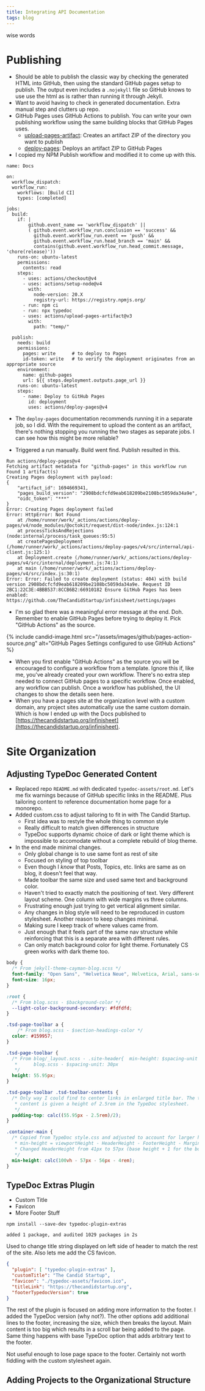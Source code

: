 ```yaml
---
title: Integrating API Documentation
tags: blog
---
```


wise words

# Publishing

* Should be able to publish the classic way by checking the generated HTML into GitHub, then using the standard GitHub pages setup to publish. The output even includes a `.nojekyll` file so GitHub knows to use use the html as is rather than running it through Jekyll. 
* Want to avoid having to check in generated documentation. Extra manual step and clutters up repo.
* GitHub Pages uses GitHub Actions to publish. You can write your own publishing workflow using the same building blocks that GitHub Pages uses.
  * [upload-pages-artifact](https://github.com/actions/upload-pages-artifact): Creates an artifact ZIP of the directory you want to publish
  * [deploy-pages](https://github.com/actions/deploy-pages): Deploys an artifact ZIP to GitHub Pages
* I copied my NPM Publish workflow and modified it to come up with this.

```
name: Docs

on:
  workflow_dispatch:
  workflow_run:
    workflows: [Build CI]
    types: [completed]

jobs:
  build:
    if: |
        github.event_name == 'workflow_dispatch' ||
        ( github.event.workflow_run.conclusion == 'success' &&
          github.event.workflow_run.event == 'push' &&
          github.event.workflow_run.head_branch == 'main' &&
          contains(github.event.workflow_run.head_commit.message, 'chore(release)'))
    runs-on: ubuntu-latest
    permissions:
      contents: read
    steps:
      - uses: actions/checkout@v4
      - uses: actions/setup-node@v4
        with:
          node-version: 20.X
          registry-url: https://registry.npmjs.org/
      - run: npm ci
      - run: npx typedoc
      - uses: actions/upload-pages-artifact@v3
        with:
          path: "temp/"

  publish:
    needs: build
    permissions:
      pages: write      # to deploy to Pages
      id-token: write   # to verify the deployment originates from an appropriate source
    environment:
      name: github-pages
      url: ${{ steps.deployment.outputs.page_url }}
    runs-on: ubuntu-latest
    steps:
      - name: Deploy to GitHub Pages
        id: deployment
        uses: actions/deploy-pages@v4
```

* The `deploy-pages` documentation recommends running it in a separate job, so I did. With the requirement to upload the content as an artifact, there's nothing stopping you running the two stages as separate jobs. I can see how this might be more reliable?

* Triggered a run manually. Build went find. Publish resulted in this.

```
Run actions/deploy-pages@v4
Fetching artifact metadata for "github-pages" in this workflow run
Found 1 artifact(s)
Creating Pages deployment with payload:
{
	"artifact_id": 1694669341,
	"pages_build_version": "2908bdcfcfd9eab618209be2108bc5059da34a9e",
	"oidc_token": "***"
}
Error: Creating Pages deployment failed
Error: HttpError: Not Found
    at /home/runner/work/_actions/actions/deploy-pages/v4/node_modules/@octokit/request/dist-node/index.js:124:1
    at processTicksAndRejections (node:internal/process/task_queues:95:5)
    at createPagesDeployment (/home/runner/work/_actions/actions/deploy-pages/v4/src/internal/api-client.js:125:1)
    at Deployment.create (/home/runner/work/_actions/actions/deploy-pages/v4/src/internal/deployment.js:74:1)
    at main (/home/runner/work/_actions/actions/deploy-pages/v4/src/index.js:30:1)
Error: Error: Failed to create deployment (status: 404) with build version 2908bdcfcfd9eab618209be2108bc5059da34a9e. Request ID 2BC1:22C3E:4BBB537:8CCB6B2:66910182 Ensure GitHub Pages has been enabled: https://github.com/TheCandidStartup/infinisheet/settings/pages
```

* I'm so glad there was a meaningful error message at the end. Doh. Remember to enable GitHub Pages before trying to deploy it. Pick "GitHub Actions" as the source.

{% include candid-image.html src="/assets/images/github/pages-action-source.png" alt="GitHub Pages Settings configured to use GitHub Actions" %}

* When you first enable "GitHub Actions" as the source you will be encouraged to configure a workflow from a template. Ignore this if, like me, you've already created your own workflow. There's no extra step needed to connect GitHub pages to a specific workflow. Once enabled, any workflow can publish. Once a workflow has published, the UI changes to show the details seen here.
* When you have a pages site at the organization level with a custom domain, any project sites automatically use the same custom domain. Which is how I ended up with the Docs published to [https://thecandidstartup.org/infinisheet](https://thecandidstartup.org/infinisheet).

# Site Organization

## Adjusting TypeDoc Generated Content

* Replaced repo `README.md` with dedicated `typedoc-assets/root.md`. Let's me fix warnings because of GitHub specific links in the README. Plus tailoring content to reference documentation home page for a monorepo.
* Added custom.css to adjust tailoring to fit in with The Candid Startup.
  * First idea was to restyle the whole thing to common style
  * Really difficult to match given differences in structure
  * TypeDoc supports dynamic choice of dark or light theme which is impossible to accomodate without a complete rebuild of blog theme.
* In the end made minimal changes. 
  * Only global change is to use same font as rest of site
  * Focused on styling of top toolbar
  * Even though I *know* that Posts, Topics, etc. links are same as on blog, it doesn't feel that way. 
  * Made toolbar the same size and used same text and background color.
  * Haven't tried to exactly match the positioning of text. Very different layout scheme. One column with wide margins vs three columns.
  * Frustrating enough just trying to get vertical alignment similar.
  * Any changes in blog style will need to be reproduced in custom stylesheet. Another reason to keep changes minimal.
  * Making sure I keep track of where values came from.
  * Just enough that it feels part of the same nav structure while reinforcing that this is a separate area with different rules.
  * Can only match background color for light theme. Fortunately CS green works with dark theme too.

```css
body { 
  /* From jekyll-theme-cayman-blog.scss */
  font-family: "Open Sans", "Helvetica Neue", Helvetica, Arial, sans-serif; 
  font-size: 16px; 
}

:root {
  /* From blog.scss - $background-color */
  --light-color-background-secondary: #fdfdfd;
}

.tsd-page-toolbar a {
    /* From blog.scss - $section-headings-color */
  color: #159957;
}

.tsd-page-toolbar {
  /* From blog/_layout.scss - .site-header{  min-height: $spacing-unit * 1.865; } 
   *      blog.scss - $spacing-unit: 30px
   */
  height: 55.95px;
}

.tsd-page-toolbar .tsd-toolbar-contents {
  /* Only way I could find to center links in enlarged title bar. The toolbar
   * content is given a height of 2.5rem in the TypeDoc stylesheet.
   */
  padding-top: calc((55.95px - 2.5rem)/2);
}

.container-main {
  /* Copied from TypeDoc style.css and adjusted to account for larger header
   * min-height = viewportHeight - HeaderHeight - FooterHeight - Margin
   * Changed HeaderHeight from 41px to 57px (base height + 1 for the border)
   */
  min-height: calc(100vh - 57px - 56px - 4rem);
}
```

## TypeDoc Extras Plugin

* Custom Title
* Favicon
* More Footer Stuff

```
npm install --save-dev typedoc-plugin-extras

added 1 package, and audited 1029 packages in 2s
```

Used to change title string displayed on left side of header to match the rest of the site. Also lets me add the CS favicon.

```json
{
  "plugin": [ "typedoc-plugin-extras" ],
  "customTitle": "The Candid Startup",
  "favicon": "./typedoc-assets/favicon.ico",
  "titleLink": "https://thecandidstartup.org",
  "footerTypedocVersion": true
}
```

The rest of the plugin is focused on adding more information to the footer. I added the TypeDoc version (why not?). The other options add additional lines to the footer, increasing the size, which then breaks the layout. Main content is too big which results in a scroll bar being added to the page. Same thing happens with base TypeDoc option that adds arbitrary text to the footer. 

Not useful enough to lose page space to the footer. Certainly not worth fiddling with the custom stylesheet again.


## Adding Projects to the Organizational Structure

